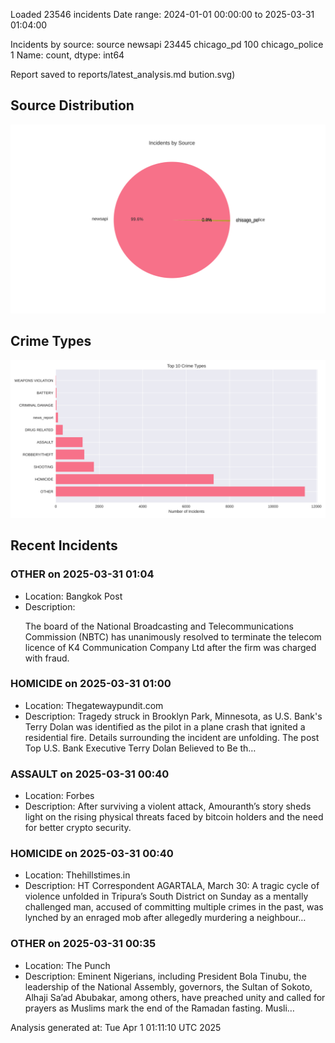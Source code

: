 
Loaded 23546 incidents
Date range: 2024-01-01 00:00:00 to 2025-03-31 01:04:00

Incidents by source:
source
newsapi           23445
chicago_pd          100
chicago_police        1
Name: count, dtype: int64

Report saved to reports/latest_analysis.md
bution.svg)

## Source Distribution
![Source Distribution](images/source_distribution.svg)

## Crime Types
![Crime Types](images/crime_types.svg)

## Recent Incidents

### OTHER on 2025-03-31 01:04
- Location: Bangkok Post
- Description: <p>The board of the National Broadcasting and Telecommunications Commission (NBTC) has unanimously resolved to terminate the telecom licence of K4 Communication Company Ltd after the firm was charged with fraud.</p>


### HOMICIDE on 2025-03-31 01:00
- Location: Thegatewaypundit.com
- Description: Tragedy struck in Brooklyn Park, Minnesota, as U.S. Bank's Terry Dolan was identified as the pilot in a plane crash that ignited a residential fire. Details surrounding the incident are unfolding.
The post Top U.S. Bank Executive Terry Dolan Believed to Be th…


### ASSAULT on 2025-03-31 00:40
- Location: Forbes
- Description: After surviving a violent attack, Amouranth’s story sheds light on the rising physical threats faced by bitcoin holders and the need for better crypto security.


### HOMICIDE on 2025-03-31 00:40
- Location: Thehillstimes.in
- Description: HT Correspondent AGARTALA, March 30: A tragic cycle of violence unfolded in Tripura’s South District on Sunday as a mentally challenged man, accused of committing multiple crimes in the past, was lynched by an enraged mob after allegedly murdering a neighbour…


### OTHER on 2025-03-31 00:35
- Location: The Punch
- Description: Eminent Nigerians, including President Bola Tinubu, the leadership of the National Assembly, governors, the Sultan of Sokoto, Alhaji Sa’ad Abubakar, among others, have preached unity and called for prayers as Muslims mark the end of the Ramadan fasting. Musli…

Analysis generated at: Tue Apr  1 01:11:10 UTC 2025
